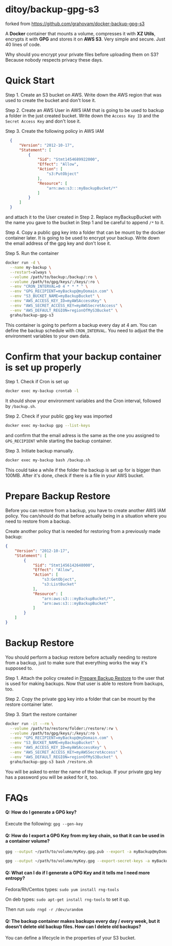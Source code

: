 # ditoy/backup-gpg-s3

forked from https://github.com/grahovam/docker-backup-gpg-s3

A **Docker** container that mounts a volume, compresses it with **XZ Utils**, encrypts it with **GPG** and stores it on **AWS S3**. Very simple and secure. Just 40 lines of code.

Why should you encrypt your private files before uploading them on S3? Because nobody respects privacy these days.


# Quick Start

Step 1. Create an S3 bucket on AWS. Write down the AWS region that was used to create the bucket and don't lose it.

Step 2. Create an AWS User in AWS IAM that is going to be used to backup a folder in the just created bucket. Write down the ```Access Key ID``` and the ```Secret Access Key``` and don't lose it.

Step 3. Create the following policy in AWS IAM

```json
  {
      "Version": "2012-10-17",
      "Statement": [
          {
              "Sid": "Stmt1454689922000",
              "Effect": "Allow",
              "Action": [
                  "s3:PutObject"
              ],
              "Resource": [
                  "arn:aws:s3:::myBackupBucket/*"
              ]
          }
      ]
  }
```

and attach it to the User created in Step 2. Replace myBackupBucket with the name you gave to the bucket in Step 1 and be careful to append ```/*``` to it.

Step 4. Copy a public gpg key into a folder that can be mount by the docker container later. It is going to be used to encrypt your backup. Write down the email address of the gpg key and don't lose it.

Step 5. Run the container

```bash
docker run -d \
  --name my-backup \
  --restart=always \
  --volume /path/to/backup:/backup/:ro \
  --volume /path/to/gpg/keys/:/keys/:ro \
  --env "CRON_INTERVAL=0 4 * * * " \
  --env "GPG_RECIPIENT=myBackup@myDomain.com" \
  --env "S3_BUCKET_NAME=myBackupBucket" \
  --env "AWS_ACCESS_KEY_ID=myAWSAccessKey" \
  --env "AWS_SECRET_ACCESS_KEY=myAWSSecretAccess" \
  --env "AWS_DEFAULT_REGION=regionOfMyS3Bucket" \
  graho/backup-gpg-s3
```

This container is going to perform a backup every day at 4 am. You can define the backup schedule with ```CRON_INTERVAL```. You need to adjust the the environment variables to your own data.

# Confirm that your backup container is set up properly

Step 1. Check if Cron is set up

```bash
docker exec my-backup crontab -l
```

It should show your environment variables and the Cron interval, followed by ```/backup.sh```.

Step 2. Check if your public gpg key was imported

```bash
docker exec my-backup gpg --list-keys
```

and confirm that the email adress is the same as the one you assigned to ```GPG_RECIPIENT``` while starting the backup container.

Step 3. Initiate backup manually.

```bash
docker exec my-backup bash /backup.sh
```

This could take a while if the folder the backup is set up for is bigger than 100MB. After it's done, check if there is a file in your AWS bucket.


# Prepare Backup Restore

Before you can restore from a backup, you have to create another AWS IAM policy. You can/should do that before actually being in a situation where you need to restore from a backup.

Create another policy that is needed for restoring from a previously made backup:

```json
{
    "Version": "2012-10-17",
    "Statement": [
        {
            "Sid": "Stmt1456142648000",
            "Effect": "Allow",
            "Action": [
                "s3:GetObject",
                "s3:ListBucket"
            ],
            "Resource": [
                "arn:aws:s3:::myBackupBucket/*",
                "arn:aws:s3:::myBackupBucket"
            ]
        }
    ]
}
```

# Backup Restore

You should perform a backup restore before actually needing to restore from a backup, just to make sure that everything works the way it's supposed to.

Step 1. Attach the policy created in [Prepare Backup Restore](#prepare-backup-restore) to the user that is used for making backups. Now that user is able to restore from backups, too.

Step 2. Copy the private gpg key into a folder that can be mount by the restore container later.

Step 3. Start the restore container

```bash
docker run -it --rm \
  --volume /path/to/restore/folder:/restore/:rw \
  --volume /path/to/gpg/keys/:/keys/:ro \
  --env "GPG_RECIPIENT=myBackup@myDomain.com" \
  --env "S3_BUCKET_NAME=myBackupBucket" \
  --env "AWS_ACCESS_KEY_ID=myAWSAccessKey" \
  --env "AWS_SECRET_ACCESS_KEY=myAWSSecretAccess" \
  --env "AWS_DEFAULT_REGION=regionOfMyS3Bucket" \
  graho/backup-gpg-s3 bash /restore.sh
```

You will be asked to enter the name of the backup. If your private gpg key has a password you will be asked for it, too.


# FAQs

#### Q: How do I generate a GPG key?

Execute the following: ```gpg --gen-key```


#### Q: How do I export a GPG Key from my key chain, so that it can be used in a container volume?


```bash
gpg --output ~/path/to/volume/myKey.gpg.pub --export -a myBackup@myDomain.com

gpg --output ~/path/to/volume/myKey.gpg --export-secret-keys -a myBackup@myDomain.com
```

#### Q: What can I do if I generate a GPG Key and it tells me I need more entropy?

Fedora/Rh/Centos types: ```sudo yum install rng-tools```

On deb types: ```sudo apt-get install rng-tools``` to set it up.

Then run ```sudo rngd -r /dev/urandom```

#### Q: The backup container makes backups every day / every week, but it doesn't delete old backup files. How can I delete old backups?

You can define a lifecycle in the properties of your S3 bucket.
